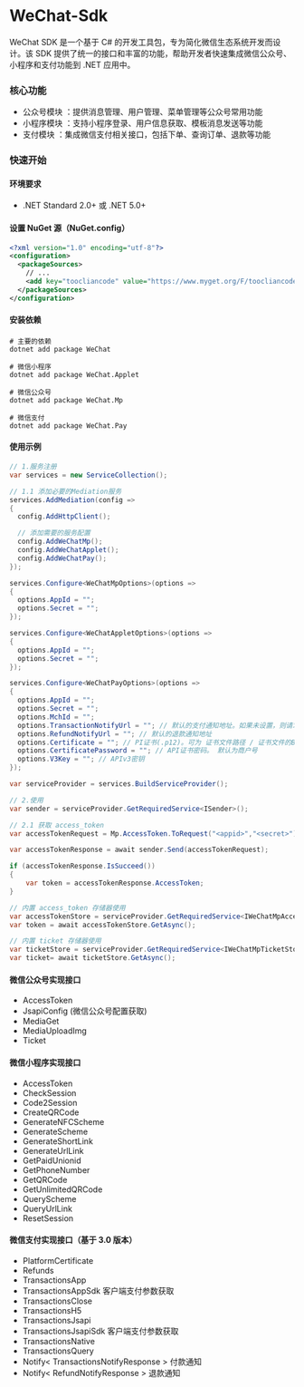 # WeChat-Sdk

WeChat SDK 是一个基于 C# 的开发工具包，专为简化微信生态系统开发而设计。该 SDK 提供了统一的接口和丰富的功能，帮助开发者快速集成微信公众号、小程序和支付功能到 .NET 应用中。

### 核心功能

- 公众号模块 ：提供消息管理、用户管理、菜单管理等公众号常用功能
- 小程序模块 ：支持小程序登录、用户信息获取、模板消息发送等功能
- 支付模块 ：集成微信支付相关接口，包括下单、查询订单、退款等功能

### 快速开始

#### 环境要求

- .NET Standard 2.0+ 或 .NET 5.0+

#### 设置 NuGet 源（NuGet.config）

```xml
<?xml version="1.0" encoding="utf-8"?>
<configuration>
  <packageSources>
    // ...
    <add key="toocliancode" value="https://www.myget.org/F/toocliancode/api/v3/index.json" />
  </packageSources>
</configuration>
```

#### 安装依赖

```cil
# 主要的依赖
dotnet add package WeChat

# 微信小程序
dotnet add package WeChat.Applet

# 微信公众号
dotnet add package WeChat.Mp

# 微信支付
dotnet add package WeChat.Pay
```

#### 使用示例

```csharp
// 1.服务注册
var services = new ServiceCollection();

// 1.1 添加必要的Mediation服务
services.AddMediation(config =>
{
  config.AddHttpClient();

  // 添加需要的服务配置
  config.AddWeChatMp();
  config.AddWeChatApplet();
  config.AddWeChatPay();
});

services.Configure<WeChatMpOptions>(options =>
{
  options.AppId = "";
  options.Secret = "";
});

services.Configure<WeChatAppletOptions>(options =>
{
  options.AppId = "";
  options.Secret = "";
});

services.Configure<WeChatPayOptions>(options =>
{
  options.AppId = "";
  options.Secret = "";
  options.MchId = "";
  options.TransactionNotifyUrl = ""; // 默认的支付通知地址。如果未设置，则请求接口时必须传入
  options.RefundNotifyUrl = ""; // 默认的退款通知地址
  options.Certificate = ""; // PI证书(.p12)。可为 证书文件路径 / 证书文件的Base64编码
  options.CertificatePassword = ""; // API证书密码。 默认为商户号
  options.V3Key = ""; // APIv3密钥
});

var serviceProvider = services.BuildServiceProvider();

// 2.使用
var sender = serviceProvider.GetRequiredService<ISender>();

// 2.1 获取 access_token
var accessTokenRequest = Mp.AccessToken.ToRequest("<appid>","<secret>");

var accessTokenResponse = await sender.Send(accessTokenRequest);

if (accessTokenResponse.IsSucceed())
{
    var token = accessTokenResponse.AccessToken;
}

// 内置 access_token 存储器使用
var accessTokenStore = serviceProvider.GetRequiredService<IWeChatMpAccessTokenStore>();
var token = await accessTokenStore.GetAsync();

// 内置 ticket 存储器使用
var ticketStore = serviceProvider.GetRequiredService<IWeChatMpTicketStore>();
var ticket= await ticketStore.GetAsync();

```

#### 微信公众号实现接口

- AccessToken
- JsapiConfig (微信公众号配置获取)
- MediaGet
- MediaUploadImg
- Ticket

#### 微信小程序实现接口

- AccessToken
- CheckSession
- Code2Session
- CreateQRCode
- GenerateNFCScheme
- GenerateScheme
- GenerateShortLink
- GenerateUrlLink
- GetPaidUnionid
- GetPhoneNumber
- GetQRCode
- GetUnlimitedQRCode
- QueryScheme
- QueryUrlLink
- ResetSession

#### 微信支付实现接口（基于 3.0 版本）

- PlatformCertificate
- Refunds
- TransactionsApp
- TransactionsAppSdk 客户端支付参数获取
- TransactionsClose
- TransactionsH5
- TransactionsJsapi
- TransactionsJsapiSdk 客户端支付参数获取
- TransactionsNative
- TransactionsQuery
- Notify< TransactionsNotifyResponse > 付款通知
- Notify< RefundNotifyResponse > 退款通知
